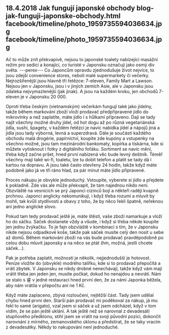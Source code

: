 18.4.2018
Jak fungují japonské obchody
blog-jak-funguji-japonske-obchody.html
facebook/timeline/photo_1959735594036634.jpg
facebook/timeline/photo_1959735594036634.jpg
--------------

Ač to může znít překvapivě, nejsou to japonské toalety nabízející masážní režim pro sedící a konající, co turisté v Japonsku označují jako osmý div světa.
---perex---
Co Japoncům opravdu zjednodušuje život nejvíce, to jsou zdejší convenience stores, neboli malé supermarkety či večerky. Nejrozšířenější jsou hlavně tři řetězce: 7-eleven, Family Mart a Lawson. Nejsou jen v Japonsku, jsou i v jiných zemích Asie, ale v Japonsku jsou zdaleka nejvymazlenější (jak jinak). A jsou na každém kroku, jen obchodů 7-eleven je v Japonsku 20 000.

Oproti třeba českým (vietnamským) večerkám fungují také jako jídelny, takže během markování zboží vloží prodavač předpřipravené jídlo do mikrovlnky a než zaplatíte, máte jídlo i s hůlkami připraveno. Dají se tady najít všechny možné druhy jídel, od hot dogu až po různá vegetariánská jídla, sushi, špagety, v každém řetězci je navíc nabídka jídel a nápojů jiná a jídla jsou tady výborná, levná a superzdravá. Dále je součástí každého obchodu malá drogérie, papírnictví, koupíte zde kupóny a vstupenky na všechno možné, jsou tam mezinárodní bankomaty, kopírka a tiskárna, kde si můžete vytisknout i fotky z digitálního foťáku. Sortiment se navíc mění, třeba když začne pršet, hned první nabízená věc bude levný deštník. Téměř všechny mají také wi-fi, toaletu, lze tu dobít telefon a platit se tady dá i kartou na dopravu. A jsou také často otevřeny 24 hodin, takže když máte podobně jako já ve tři ráno hlad, za pár minut máte jídlo připravené. 

Proces nákupu je obvykle jednoduchý. Vstoupíte, vyberete si jídlo a přejdete k pokladně. Zde vás ale může překvapit, že tam najednou nikdo není. Obzvláště na vesnicích se prý Japonci cizinců bojí a někteří raději kvapně prchnou. Japonci anglicky nekomunikují, i když třeba rozumí a mluvit by mohli, tak kvůli stydlivosti a obavy z toho, že by něco řekli špatně, neřeknou ani jedno anglické slovo. 

Pokud tam tedy prodavač ještě je, máte štěstí, vaše zboží namarkuje a vloží ho do sáčku. Sáček dostanete vždy a všude, i když si třeba někde koupíte jen jednu žvýkačku. To je fajn obzvláště v kombinaci s tím, že v Japonsku nikde nejsou odpadkové koše, takže pak sáček musíte celý den nosit u sebe až domů. Během markování zboží na vás bude prodavač pravděpodobně po celou dobu mluvit japonsky a na něco se ptát (hm, možná, jestli chcete sáček…).

Pak je potřeba zaplatit, možností je několik, nejjednodušší je hotovost. Peníze vložíte do (obvykle) modrého talířku, kde si to prodavač přepočítá a vrátí zbytek. V Japonsku se nikdy drobné nenechávají, takže když vám mají vrátit třeba jen jeden jen, musíte počkat, dokud ho nenajdou a nevrátí. Nám se stalo s 睿 v jedné restauraci hned první den, že za námi Japonka běžela, aby nám vrátila v přepočtu ani ne 1 Kč.

Když máte zaplaceno, zbývá rozloučení, nejtěžší část. Tady jsem udělal chybu hned první den. Starší pán prodavač mi poděkoval za nákup, já mu řekl to samé (arigato), vzal jsem si sáček a už jsem odcházel, když v tom vidím, že se pán ještě uklání. A tak ještě než se narovnal z devadesáti stupňového předklonu, stihl jsem se vrátit na svojí původní pozici, dokončit narovnání z mírného, zemanovského úklonu a předstírat, že se taky vracím z devadesátky. Někdy to nakupování není jednoduché.